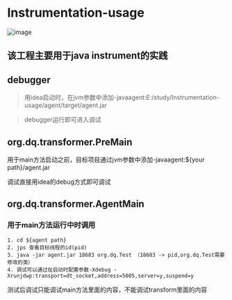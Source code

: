 # Instrumentation-usage
![image](https://img.shields.io/badge/jdk-11-brightgreen.svg)

## 该工程主要用于java instrument的实践
## debugger
>用idea启动时，在jvm参数中添加-javaagent:E:/study/Instrumentation-usage/agent/target/agent.jar

>debugger运行即可进入调试

## org.dq.transformer.PreMain 

用于main方法启动之前，目标项目通过jvm参数中添加-javaagent:${your path}/agent.jar

调试直接用idea的debug方式即可调试

## org.dq.transformer.AgentMain

### 用于main方法运行中时调用
    1. cd ${agent path}
    2. jps 查看目标线程的id(pid)
    3. java -jar agent.jar 18683 org.dq.Test （18683 -> pid,org.dq.Test需要修改的类）
    4. 调试可以通过在启动时配置参数-Xdebug -Xrunjdwp:transport=dt_socket,address=5005,server=y,suspend=y
测试后调试只能调试main方法里面的内容，不能调试transform里面的内容